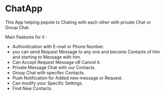 # ChatApp

This App helping pepole to Chating with each other with private Chat or Group Chat.

Main Features for it :
- Authontication with E-mail or Phone Number.
- you can send Request Message to any one and become Contacts of him and starting to Message with him.
- Can Accept Request Message oR Cancel it.
- Private Message Chat with our Contacts.
- Group Chat with specifec Contacts.
- Push Notification for Added new message or Request.
- Can modify your Specific Settings.
- Find New Contacts.
